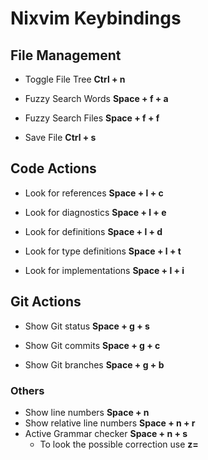 #  **Nixvim Keybindings**

## File Management

- Toggle File Tree **Ctrl + n** 

- Fuzzy Search Words **Space + f + a**

- Fuzzy Search Files **Space + f + f**

- Save File **Ctrl + s**

## Code Actions

- Look for references **Space + l + c**

- Look for diagnostics **Space + l + e**

- Look for definitions **Space + l + d**

- Look for type definitions **Space + l + t**

- Look for implementations **Space + l + i**

## Git Actions

- Show Git status **Space + g + s**

- Show Git commits **Space + g + c**

- Show Git branches **Space + g + b**

### Others 
    
- Show line numbers **Space + n**
- Show relative line numbers **Space + n + r**
- Active Grammar checker **Space + n + s**
    - To look the possible correction use **z=**


